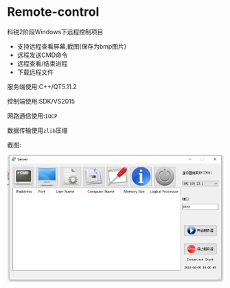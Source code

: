 # Remote-control

科锐2阶段Windows下远程控制项目

- 支持远程查看屏幕,截图(保存为bmp图片)
- 远程发送CMD命令
- 远程查看/结束进程
- 下载远程文件
  
服务端使用:C++/QT5.11.2

控制端使用:SDK/VS2015

网路通信使用:`IOCP`

数据传输使用`zlib`压缩

截图:

![screenshot](images/screenshot.png)
